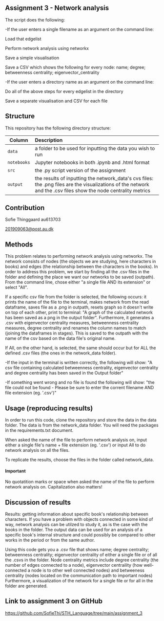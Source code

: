 ## Assignment 3 - Network analysis

The script does the following:

-If the user enters a single filename as an argument on the command line:

Load that edgelist

Perform network analysis using networkx

Save a simple visualisation

Save a CSV which shows the following for every node:
name; degree; betweenness centrality; eigenvector_centrality

-If the user enters a directory name as an argument on the command line:

Do all of the above steps for every edgelist in the directory

Save a separate visualisation and CSV for each file



## Structure

This repository has the following directory structure:

| Column | Description|
|--------|:-----------|
```data```| a folder to be used for inputting the data you wish to run
```notebooks``` | Jupyter notebooks in both .ipynb and .html format
```src``` | the .py script version of the assignment
```output``` | the results of inputting the network_data's cvs files: the .png files are the visualizations of the network and the .csv files show the node centrality metrics


## Contribution

Sofie Thinggaard au613703

201909063@post.au.dk

## Methods

This problem relates to performing network analysis using networkx. The network consists of nodes (the objects we are studying, here characters in books) and edges (the relationship between the characters in the books). In order to address this problem, we start by finding all the .csv files in the folder and defining the place we want our networks to be saved (outpath). From the command line, chose either "a single file AND its extension" or select "All". 

If a specific csv file from the folder is selected, the following occurs: it prints the name of the file to the terminal, makes network from the read dataframe, saves file as a .png in outpath, resets graph so it doesn't write on top of each other, print to terminal: "A graph of the calculated network has been saved as a png in the output folder". Furthermore, it generates a .csv with eigenvector centrality measures, betweenness centrality measures, degree centrality and renames the column names to match (joining the dataframes in stages). This is saved to the outpath with the name of the csv based on the data file's original name. 

If All, on the other hand, is selected, the same should occur but for ALL the defined .csv files (the ones in the network_data folder).

-If the input in the terminal is written correctly, the following will show: "A csv file containing calculated betweenness centrality, eigenvector centrality and degree centrality has been saved in the Output folder"

-If something went wrong and no file is found the following will show: "the file could not be found - Please be sure to enter the corrent filename AND file extension (eg. '.csv')"

## Usage (reproducing results)

In order to run this code, clone the repository and store the data in the data folder. The data is from the network_data folder. You will need the packages in the requirements.txt document.

When asked the name of the file to perform network analysis on, input either a single file's name + file extension (eg. '.csv') or input All to do network analysis on all the files. 

To replicate the results, choose the files in the folder called network_data.

#### Important

No quotatition marks or space when asked the name of the file to perform network analysis on. Capitalization also matters!

## Discussion of results

Results: getting information about specific book's relationship between characters. If you have a problem with objects connected in some kind of way, network analysis can be utilzed to study it, as is the case with the books in the folder. The output data can be used for an analysis of a specific book's internal structure and could possibly be compared to other works in the period or from the same author. 

Using this code gets you a .csv file that shows name; degree centrality; betweenness centrality; eigenvector centrality of either a single file or of all the .csvs in the folder. Node centrality metrics include degree centrality (the number of edges connected to a node), eigenvector centraility (how well-connected a node is to other well connected nodes) and betweeness centrality (nodes located on the communication path to important nodes) Furthermore, a visualization of the network for a single file or for all in the folder are generated.

## Link to assignment 3 on GitHub

https://github.com/SofieThi/STH_Language/tree/main/assignment_3

